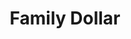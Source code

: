 ---
title: "Family Dollar"
url: /whiteville/family-dollar-jk-powell-boulevard/
shop: variety store
---